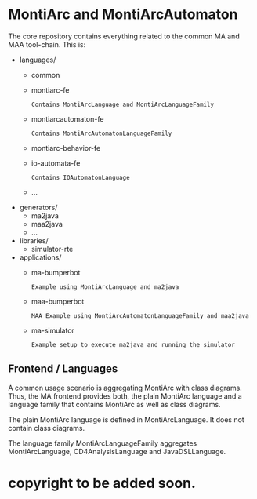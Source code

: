 # MontiArc and MontiArcAutomaton

The core repository contains everything related to the common MA and MAA
tool-chain. This is:

* languages/
  * common
  * montiarc-fe
        
        Contains MontiArcLanguage and MontiArcLanguageFamily
        
  * montiarcautomaton-fe
        
        Contains MontiArcAutomatonLanguageFamily
        
  * montiarc-behavior-fe
  * io-automata-fe
        
        Contains IOAutomatonLanguage
        
  * ...
* generators/
  * ma2java
  * maa2java
  * ...
* libraries/
  * simulator-rte
* applications/
  * ma-bumperbot
        
        Example using MontiArcLanguage and ma2java
        
  * maa-bumperbot
        
        MAA Example using MontiArcAutomatonLanguageFamily and maa2java
        
  * ma-simulator
        
        Example setup to execute ma2java and running the simulator
        

## Frontend / Languages

A common usage scenario is aggregating MontiArc with class diagrams.
Thus, the MA frontend provides both, the plain MontiArc language and a
language family that contains MontiArc as well as class diagrams.

The plain MontiArc language is defined in MontiArcLanguage. It does not
contain class diagrams.

The language family MontiArcLanguageFamily aggregates MontiArcLanguage,
CD4AnalysisLanguage and JavaDSLLanguage.


# copyright to be added soon.

